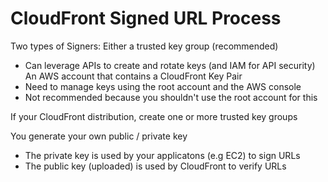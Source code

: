 # CloudFront Signed URL Process

Two types of Signers:
Either a trusted key group (recommended)
- Can leverage APIs to create and rotate keys (and IAM for API security)
An AWS account that contains a CloudFront Key Pair
- Need to manage keys using the root account and the AWS console
- Not recommended because you shouldn't use the root account for this

If your CloudFront distribution, create one or more trusted key groups

You generate your own public / private key
- The private key is used by your applicatons (e.g EC2) to sign URLs
- The public key (uploaded) is used by CloudFront to verify URLs


